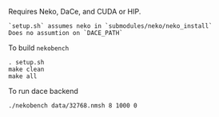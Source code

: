 Requires Neko, DaCe, and CUDA or HIP. 
```
`setup.sh` assumes neko in `submodules/neko/neko_install` 
Does no assumtion on `DACE_PATH` 
```
To build `nekobench`
```
. setup.sh 
make clean
make all
```

To run dace backend 
```
./nekobench data/32768.nmsh 8 1000 0
```
